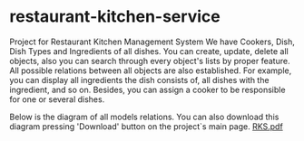 # restaurant-kitchen-service
Project for Restaurant Kitchen Management System
We have Cookers, Dish, Dish Types and Ingredients of all dishes.
You can create, update, delete all objects, also you can search through every object's lists
by proper feature. All possible relations between all objects are also established. 
For example, you can display all ingredients the dish consists of, all dishes with the ingredient, and so on.
Besides, you can assign a cooker to be responsible for one or several dishes.

Below is the diagram of all models relations. You can also download this diagram pressing 'Download'
button on the project`s main page.
[RKS.pdf](..%2F..%2F..%2FDesktop%2FRKS.pdf)